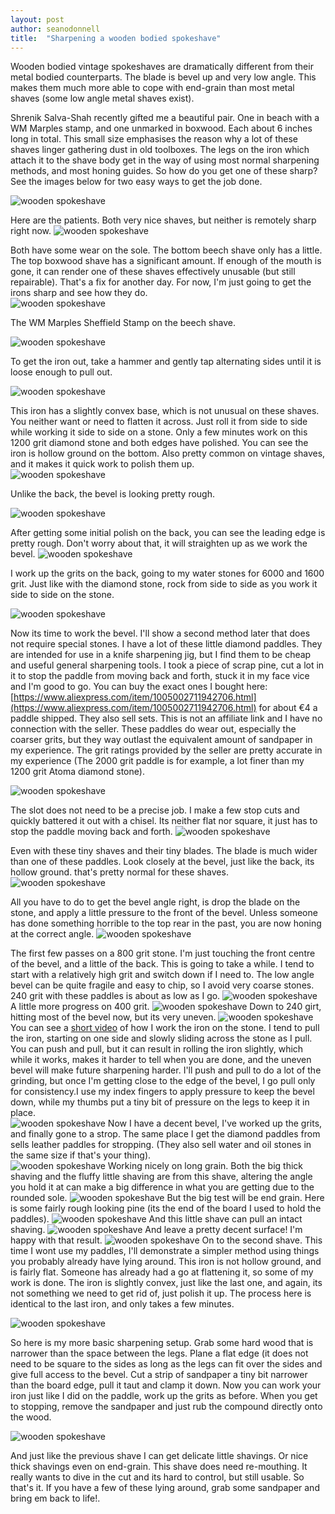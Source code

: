 ```yaml
---
layout: post
author: seanodonnell
title:  "Sharpening a wooden bodied spokeshave"
---
```


Wooden bodied vintage spokeshaves are dramatically different from their metal bodied counterparts. The blade is bevel up and very low angle. This makes them much more able to cope with end-grain than most metal shaves (some low angle metal shaves exist). 

Shrenik Salva-Shah recently gifted me a beautiful pair. One in beach with a WM Marples stamp, and one unmarked in boxwood. Each about 6 inches long in total. This small size emphasises the reason why a lot of these shaves linger gathering dust in old toolboxes. The legs on the iron which attach it to the shave body get in the way of using most normal sharpening methods, and most honing guides. So how do you get one of these sharp? See the images below for two easy ways to get the job done.     

![wooden spokeshave](/assets/images/woodenshave/1.jpg)

Here are the patients. Both very nice shaves, but neither is remotely sharp right now.
![wooden spokeshave](/assets/images/woodenshave/2.jpg)

Both have some wear on the sole. The bottom beech shave only has a little. The top boxwood shave has a significant amount. If enough of the mouth is gone, it can render one of these shaves effectively unusable (but still repairable). That's a fix for another day. For now, I'm just going to get the irons sharp and see how they do.  
![wooden spokeshave](/assets/images/woodenshave/3.jpg)

The WM Marples Sheffield Stamp on the beech shave.

![wooden spokeshave](/assets/images/woodenshave/4.jpg)

To get the iron out, take a hammer and gently tap alternating sides until it is loose enough to pull out.

![wooden spokeshave](/assets/images/woodenshave/5.jpg)

This iron has a slightly convex base, which is not unusual on these shaves. You neither want or need to flatten it across. Just roll it from side to side while working it side to side on a stone. Only a few minutes work on this 1200 grit diamond stone and both edges have polished. You can see the iron is hollow ground on the bottom. Also pretty common on vintage shaves, and it makes it quick work to polish them up.  
![wooden spokeshave](/assets/images/woodenshave/6.jpg)

Unlike the back, the bevel is looking pretty rough.

![wooden spokeshave](/assets/images/woodenshave/8.jpg)

After getting some initial polish on the back, you can see the leading edge is pretty rough. Don't worry about that, it will straighten up as we work the bevel.
![wooden spokeshave](/assets/images/woodenshave/9.jpg)

I work up the grits on the back, going to my water stones for 6000 and 1600 grit. Just like with the diamond stone, rock from side to side as you work it side to side on the stone.

![wooden spokeshave](/assets/images/woodenshave/10.jpg)

Now its time to work the bevel. I'll show a second method later that does not require special stones. I have a lot of these little diamond paddles. They are intended for use in a knife sharpening jig, but I find them to be cheap and useful general sharpening tools. I took a piece of scrap pine, cut a lot in it to stop the paddle from moving back and forth, stuck it in my face vice and I'm good to go. You can buy the exact ones I bought here: [https://www.aliexpress.com/item/1005002711942706.html](https://www.aliexpress.com/item/1005002711942706.html) for about €4 a paddle shipped. They also sell sets. This is not an affiliate link and I have no connection with the seller. These paddles do wear out, especially the coarser grits, but they way outlast the equivalent amount of sandpaper in my experience.  The grit ratings provided by the seller are pretty accurate in my experience (The 2000 grit paddle is for example, a lot finer than my 1200 grit Atoma diamond stone).

![wooden spokeshave](/assets/images/woodenshave/11.jpg)

The slot does not need to be a precise job. I make a few stop cuts and quickly battered it out with a chisel. Its neither flat nor square, it just has to stop the paddle moving back and forth.
![wooden spokeshave](/assets/images/woodenshave/12.jpg)

Even with these tiny shaves and their tiny blades. The blade is much wider than one of these paddles. Look closely at the bevel, just like the back, its hollow ground. that's pretty normal for these shaves.
![wooden spokeshave](/assets/images/woodenshave/13.jpg)

All you have to do to get the bevel angle right, is drop the blade on the stone, and apply a little pressure to the front of the bevel. Unless someone has done something horrible to the top rear in the past, you are now honing at the correct angle. 
![wooden spokeshave](/assets/images/woodenshave/14.jpg)

The first few passes on a 800 grit stone. I'm just touching the front centre of the bevel, and a little of the back. This is going to take a while. I tend to start with a relatively high grit and switch down if I need to. The low angle bevel can be quite fragile and easy to chip, so I avoid very coarse stones. 240 grit with these paddles is about as low as I go. 
![wooden spokeshave](/assets/images/woodenshave/15.jpg)
A little more progress on 400 grit.
![wooden spokeshave](/assets/images/woodenshave/16.jpg)
Down to 240 girt, hitting most of the bevel now, but its very uneven.
![wooden spokeshave](/assets/images/woodenshave/17.png)
You can see a [short video](https://www.youtube.com/watch?v=JChkKj7DGE0) of how I work the iron on the stone. I tend to pull the iron, starting on one side and slowly sliding across the stone as I pull. You can push and pull, but it can result in rolling the iron slightly, which while it works, makes it harder to tell when you are done, and the uneven bevel will make future sharpening harder. I'll push and pull to do a lot of the grinding, but once I'm getting close to the edge of the bevel, I go pull only for consistency.I use my index fingers to apply pressure to keep the bevel down, while my thumbs put a tiny bit of pressure on the legs to keep it in place.  
![wooden spokeshave](/assets/images/woodenshave/18.jpg)
Now I have a decent bevel, I've worked up the grits, and finally gone to a strop. The same place I get the diamond paddles from sells leather paddles for stropping. (They also sell water and oil stones in the same size if that's your thing).  
![wooden spokeshave](/assets/images/woodenshave/19.jpg)
Working nicely on long grain. Both the big thick shaving and the fluffy little shaving are from this shave, altering the angle you hold it at can make a big difference in what you are getting due to the rounded sole. 
![wooden spokeshave](/assets/images/woodenshave/20.jpg)
But the big test will be end grain. Here is some fairly rough looking pine (its the end of the board I used to hold the paddles).
![wooden spokeshave](/assets/images/woodenshave/21.jpg)
And this little shave can pull an intact shaving.
![wooden spokeshave](/assets/images/woodenshave/22.jpg)
And leave a pretty decent surface! I'm happy with that result.
![wooden spokeshave](/assets/images/woodenshave/23.jpg)
On to the second shave. This time I wont use my paddles, I'll demonstrate a simpler method using things you probably already have lying around. This iron is not hollow ground, and is fairly flat. Someone has already had a go at flattening it, so some of my work is done. The iron is slightly convex, just like the last one, and again, its not something we need to get rid of, just polish it up. The process here is identical to the last iron, and only takes a few minutes.

![wooden spokeshave](/assets/images/woodenshave/25.jpg)

So here is my more basic sharpening setup.  Grab some hard wood that is narrower than the space between the legs.  Plane a flat edge (it does not need to be square to the sides as long as the legs can fit over the sides and give full access to the bevel. Cut a strip of sandpaper a tiny bit narrower than the board edge, pull it taut and clamp it down. Now you can work your iron just like I did on the paddle, work up the grits as before. When you get to stopping, remove the sandpaper and just rub the compound directly onto the wood.

![wooden spokeshave](/assets/images/woodenshave/26.jpg)

And just like the previous shave I can get delicate little shavings.
Or nice thick shavings even on end-grain. This shave does need re-mouthing. It really wants to dive in the cut and its hard to control, but still usable.
So that's it. If you have a few of these lying around, grab some sandpaper and bring em back to life!.
